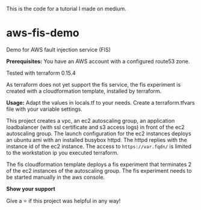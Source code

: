 This is the code for a tutorial I made on medium.


# aws-fis-demo
Demo for AWS fault injection service (FIS)

**Prerequisites:**
You have an AWS account with a configured route53 zone.

Tested with terraform 0.15.4

As terraform does not yet support the fis service, the fis experiment
is created with a cloudformation template, installed by terraform.

**Usage:**
Adapt the values in locals.tf to your needs.
Create a terraform.tfvars file with your variable settings.

This project creates a vpc, an ec2 autoscaling group, an application loadbalancer
(with ssl certificate and s3 access logs) in front of the ec2 autoscaling group. The launch configuration for the 
ec2 instances deploys an ubuntu ami with an installed busybox httpd. The httpd replies
with the instance id of the ec2 instance. The access to
`https://var.fqdn/` is limited to the workstation ip you executed terraform.

The fis cloudformation template deploys a fis experiment that terminates 2 of the
ec2 instances of the autoscaling group. The fis experiment needs to be started manually
in the aws console.


**Show your support**

Give a ⭐ if this project was helpful in any way!
